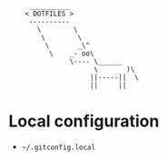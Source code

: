 ```
     __________
    < DOTFILES >
     ----------
       \        \
        \        \
         \       _\^
          \    _- oo\
               \---- \______
                     \       )\
                    ||-----||  \
                    ||     ||
```

# Local configuration #

* `~/.gitconfig.local`
